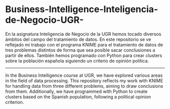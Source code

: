 # Business-Intelligence-Inteligencia-de-Negocio-UGR-
En la asignatura Inteligencia de Negocio de la UGR hemos tocado diversos ámbitos del campo del tratamiento de datos. En este repositorio se ve reflejado mi trabajo con 
el programa KNIME para el tratamiento de datos de tres problemas distintos de forma que sea posible sacar conclusiones a partir de ellos.
También hemos programado con Python para crear clusters sobre la población española siguiendo un criterio de opinión política.

________________________________________________________________________________________________________________________________________

In the Business Intelligence course at UGR, we have explored various areas in the field of data processing. This repository reflects my work with KNIME for
handling data from three different problems, aiming to draw conclusions from them.
Additionally, we have programmed with Python to create clusters based on the Spanish population, following a political opinion criterion.
